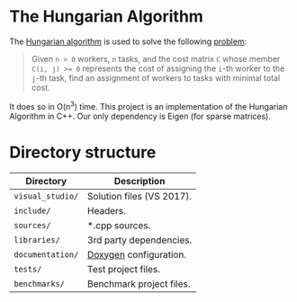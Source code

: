 # The Hungarian Algorithm
The [Hungarian algorithm](https://en.wikipedia.org/wiki/Hungarian_algorithm) is used to solve the following [problem](https://en.wikipedia.org/wiki/Assignment_problem):

> Given `n > 0` workers, `n` tasks, and the cost matrix `C` whose member `C(i, j) >= 0` represents the cost of assigning the `i`-th worker to the `j`-th task, find an assignment of workers to tasks with minimal total cost.

It does so in O(n<sup>3</sup>) time. This project is an implementation of the Hungarian Algorithm in C++. Our only dependency is Eigen (for sparse matrices).

# Directory structure

| Directory        | Description               |
| ---------        | -----------               |
|`visual_studio/`  | Solution files (VS 2017). |
| `include/`       | Headers.                  |
| `sources/`       | *.cpp sources.            |
| `libraries/`     | 3rd party dependencies.   |
| `documentation/` | [Doxygen](http://www.stack.nl/~dimitri/doxygen/) configuration. |
| `tests/`         | Test project files.       |
| `benchmarks/`    | Benchmark project files.  |

